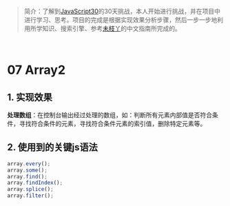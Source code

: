 <br/>

>简介：了解到[JavaScript30](https://javascript30.com)的30天挑战，本人开始进行挑战，并在项目中进行学习、思考。项目的完成是根据实现效果分析步骤，然后一步一步地利用所学知识、搜索引擎、参考[未枝丫](https://github.com/soyaine)的中文指南所完成的。

<br/>

# 07 Array2

## 1. 实现效果
**处理数组**：在控制台输出经过处理的数组，如：判断所有元素内部值是否符合条件，寻找符合条件的元素，寻找符合条件元素的索引值，删除特定元素等。

## 2. 使用到的关键js语法
```javascript
array.every();
array.some();
array.find();
array.findIndex();
array.splice();
array.filter();
```
